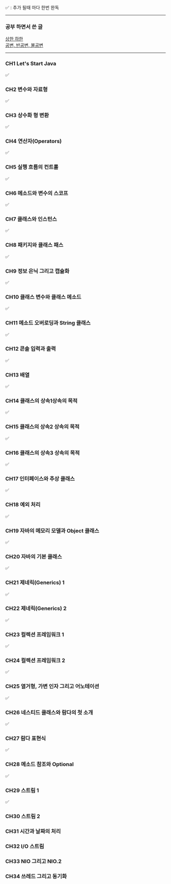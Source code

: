 :white_check_mark: : 추가 될때 마다 한번 완독
- - -
### 공부 하면서 쓴 글
<a href = "https://velog.io/@tkdgml82/Java-%EC%A0%9C%EB%84%A4%EB%A6%AD%EC%83%81%ED%95%9C-%ED%95%98%ED%95%9C">상한 하한</a>
<br>
<a href = "https://velog.io/@tkdgml82/Java-%EC%A0%9C%EB%84%A4%EB%A6%AD%EA%B3%B5%EB%B3%80-%EB%B0%98%EA%B3%B5%EB%B3%80-%EB%B6%88%EA%B3%B5%EB%B3%80">공변, 반공변, 불공변 </a>
<br>
- - -

### CH1 Let's Start Java
:white_check_mark:

### CH2 변수와 자료형
:white_check_mark:

### CH3 상수화 형 변환
:white_check_mark:

### CH4 연산자(Operators)
:white_check_mark:

### CH5 실행 흐름의 컨트롤
:white_check_mark:

### CH6 메소드와 변수의 스코프
:white_check_mark:

### CH7 클래스와 인스턴스
:white_check_mark:

### CH8 패키지와 클래스 패스
:white_check_mark:

### CH9 정보 은닉 그리고 캡슐화
:white_check_mark:

### CH10 클래스 변수와 클래스 메소드
:white_check_mark:

### CH11 메소드 오버로딩과 String 클래스
:white_check_mark:

### CH12 콘솔 입력과 출력
:white_check_mark:

### CH13 배열
:white_check_mark:

### CH14 클래스의 상속1상속의 목적
:white_check_mark:

### CH15 클래스의 상속2 상속의 목적
:white_check_mark:

### CH16 클래스의 상속3 상속의 목적
:white_check_mark:

### CH17 인터페이스와 추상 클래스
:white_check_mark:

### CH18 예외 처리
:white_check_mark:

### CH19 자바의 메모리 모델과 Object 클래스
:white_check_mark:

### CH20 자바의 기본 클래스
:white_check_mark:

### CH21 제네릭(Generics) 1
:white_check_mark:

### CH22 제네릭(Generics) 2
:white_check_mark:

### CH23 컬렉션 프레임워크 1
:white_check_mark:

### CH24 컬렉션 프레임워크 2
:white_check_mark:

### CH25 열거형, 가변 인자 그리고 어노테이션
:white_check_mark:

### CH26 네스티드 클래스와 람다의 첫 소개
:white_check_mark:

### CH27 람다 표현식
:white_check_mark:

### CH28 메소드 참조와 Optional
:white_check_mark:

### CH29 스트림 1
:white_check_mark:

### CH30 스트림 2

### CH31 시간과 날짜의 처리

### CH32 I/O 스트림

### CH33 NIO 그리고 NIO.2

### CH34 쓰레드 그리고 동기화
